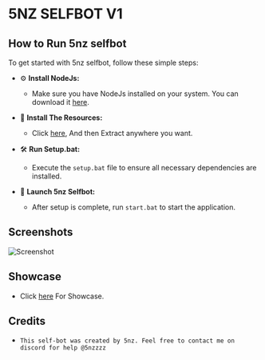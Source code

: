 # 5NZ SELFBOT V1

## How to Run 5nz selfbot

To get started with 5nz selfbot, follow these simple steps:

- ⚙️ **Install NodeJs:**
   - Make sure you have NodeJs installed on your system. You can download it [here](https://nodejs.org/en).

- 📂 **Install The Resources:**
   - Click [here](https://github.com/5nz/5nz-self-bot/archive/refs/heads/main.zip), And then Extract anywhere you want.

- 🛠️ **Run Setup.bat:**
   - Execute the `setup.bat` file to ensure all necessary dependencies are installed.

- 🚀 **Launch 5nz Selfbot:**
   - After setup is complete, run `start.bat` to start the application.

## Screenshots

![Screenshot](https://cdn.discordapp.com/attachments/1040122185114714192/1239160204881563689/image.png?ex=6641e95f&is=664097df&hm=42a83b4f5825e0583ad55b4127b0367b5cdeb353d0ad707daacd001c167087f7&)

## Showcase
- Click [here](https://streamable.com/0554zx) For Showcase.

## Credits

- `This self-bot was created by 5nz. Feel free to contact me on discord for help @5nzzzz`
